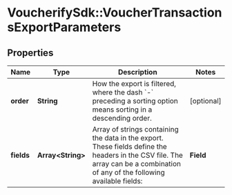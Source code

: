 # VoucherifySdk::VoucherTransactionsExportParameters

## Properties

| Name | Type | Description | Notes |
| ---- | ---- | ----------- | ----- |
| **order** | **String** | How the export is filtered, where the dash &#x60;-&#x60; preceding a sorting option means sorting in a descending order. | [optional] |
| **fields** | **Array&lt;String&gt;** | Array of strings containing the data in the export. These fields define the headers in the CSV file. The array can be a combination of any of the following available fields:  | **Field** | **Definition** | **Example Export** | |:---|:---|:---| | id | Unique transaction ID. | vtx_0cb7811f1c07765800 | | type | Transaction type. | - &#x60;CREDITS_REMOVAL&#x60; &lt;br&gt; - &#x60;CREDITS_ADDITION&#x60; &lt;br&gt; - &#x60;CREDITS_REFUND&#x60; &lt;br&gt; - &#x60;CREDITS_REDEMPTION&#x60; &lt;br&gt; - &#x60;POINTS_ACCRUAL&#x60; &lt;br&gt; - &#x60;POINTS_CANCELLATION&#x60; &lt;br&gt; - &#x60;POINTS_REDEMPTION&#x60;&lt;br&gt; - &#x60;POINTS_REFUND&#x60;&lt;br&gt; - &#x60;POINTS_ADDITION&#x60;&lt;br&gt; - &#x60;POINTS_REMOVAL&#x60;&lt;br&gt; - &#x60;POINTS_EXPIRATION&#x60;&lt;br&gt; - &#x60;POINTS_TRANSFER_IN&#x60;&lt;br&gt; - &#x60;POINTS_TRANSFER_OUT&#x60; | | source_id | Unique transaction source ID. | 8638 | | reason | Contains the reason for the transaction if one was included originally. |  | | balance | The gift card or loyalty card balance after the transaction. |  | | amount | The amount of gift card or loyalty card credits being allocated during the transaction. This value can either be negative or positive depending on the nature of the transaction. |  | | created_at | Timestamp in ISO 8601 format representing the date and time when the transaction was created. | 2022-03-09T09:16:32.521Z  | | voucher_id | Unique Voucher ID. | v_dky7ksKfPX50Wb2Bxvcoeb1xT20b6tcp | | campaign_id | Parent campaign ID. | camp_FNYR4jhqZBM9xTptxDGgeNBV | | source|  Channel through which the transaction was initiated. | API | | details | More detailed information stored in the form of a JSON. | Provides more details related to the transaction in the form of an object. | | related_transaction_id | Unique transaction ID related to a receiver/donor card in the case of a points transfer from/to another card. | vtx_0c9afe802593b34b80 | | [optional] |

